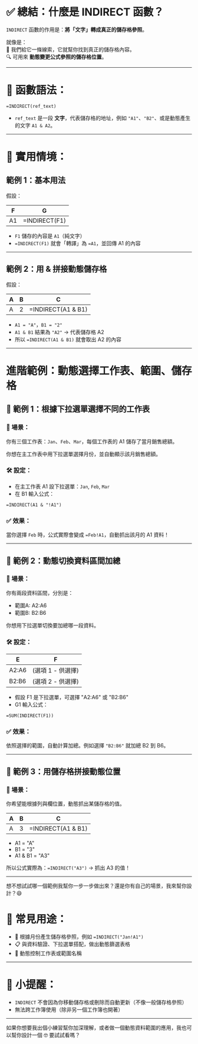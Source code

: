 # ✅ 總結：什麼是 INDIRECT 函數？

`INDIRECT` 函數的作用是：**將「文字」轉成真正的儲存格參照**。

就像是：  
📍 我們給它一條線索，它就幫你找到真正的儲存格內容。  
🔍 可用來 **動態變更公式參照的儲存格位置**。

---

# 📌 函數語法：

```excel
=INDIRECT(ref_text)
```

- `ref_text` 是一段 **文字**，代表儲存格的地址，例如 `"A1"`、`"B2"`、或是動態產生的文字 `A1 & A2`。

---

# 🌟 實用情境：

## 範例 1：基本用法
假設：

| F     | G     |
|-------|-------|
| A1    | =INDIRECT(F1) |

- `F1` 儲存的內容是 `A1`（純文字）
- `=INDIRECT(F1)` 就會「轉譯」為 `=A1`，並回傳 A1 的內容

---

## 範例 2：用 & 拼接動態儲存格
假設：

| A     | B     | C     |
|-------|-------|-------|
| A     | 2     | =INDIRECT(A1 & B1) |

- `A1 = "A"`，`B1 = "2"`
- `A1 & B1` 結果為 `"A2"` → 代表儲存格 A2
- 所以 `=INDIRECT(A1 & B1)` 就會取出 A2 的內容

---

# 進階範例：動態選擇工作表、範圍、儲存格

## 📘 範例 1：根據下拉選單選擇不同的工作表

### 🧩 場景：
你有三個工作表：`Jan`、`Feb`、`Mar`，每個工作表的 A1 儲存了當月銷售總額。

你想在主工作表中用下拉選單選擇月份，並自動顯示該月銷售總額。

### 🛠️ 設定：
- 在主工作表 A1 設下拉選單：`Jan`, `Feb`, `Mar`
- 在 B1 輸入公式：

```excel
=INDIRECT(A1 & "!A1")
```

### ✅ 效果：
當你選擇 `Feb` 時，公式實際會變成 `=Feb!A1`，自動抓出該月的 A1 資料！

---

## 📘 範例 2：動態切換資料區間加總

### 🧩 場景：
你有兩段資料區間，分別是：

- 範圍A: A2:A6
- 範圍B: B2:B6

你想用下拉選單切換要加總哪一段資料。

### 🛠️ 設定：

| E     | F                |
|-------|------------------|
| A2:A6 | (選項 1 - 供選擇)|
| B2:B6 | (選項 2 - 供選擇)|

- 假設 F1 是下拉選單，可選擇 "A2:A6" 或 "B2:B6"
- G1 輸入公式：

```excel
=SUM(INDIRECT(F1))
```

### ✅ 效果：
依照選擇的範圍，自動計算加總。例如選擇 `"B2:B6"` 就加總 B2 到 B6。

---

## 📘 範例 3：用儲存格拼接動態位置

### 🧩 場景：
你希望能根據列與欄位置，動態抓出某儲存格的值。

| A     | B     | C     |
|-------|-------|-------|
| A     | 3     | =INDIRECT(A1 & B1) |

- A1 = "A"
- B1 = "3"
- A1 & B1 = "A3"

所以公式實際為：`=INDIRECT("A3")` → 抓出 A3 的值！

---

想不想試試哪一個範例我幫你一步一步做出來？還是你有自己的場景，我來幫你設計？😄

# 🎯 常見用途：

- 📅 根據月份產生儲存格參照，例如 `=INDIRECT("Jan!A1")`
- 📋 與資料驗證、下拉選單搭配，做出動態篩選表格
- 🔁 動態控制工作表或範圍名稱

---

# 📌 小提醒：
- `INDIRECT` 不會因為你移動儲存格或刪除而自動更新（不像一般儲存格參照）
- 無法跨工作簿使用（除非另一個工作簿也開著）

---

如果你想要我出個小練習幫你加深理解，或者做一個動態資料範圍的應用，我也可以幫你設計一個 🤓 要試試看嗎？